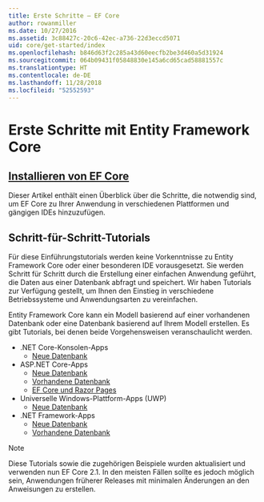 ```yaml
---
title: Erste Schritte – EF Core
author: rowanmiller
ms.date: 10/27/2016
ms.assetid: 3c88427c-20c6-42ec-a736-22d3eccd5071
uid: core/get-started/index
ms.openlocfilehash: b846d63f2c285a43d60eecfb2be3d460a5d31924
ms.sourcegitcommit: 064b09431f05848830e145a6cd65cad58881557c
ms.translationtype: HT
ms.contentlocale: de-DE
ms.lasthandoff: 11/28/2018
ms.locfileid: "52552593"
---
```

# <a name="getting-started-with-entity-framework-core"></a>Erste Schritte mit Entity Framework Core

## <a name="installing-ef-coreinstallindexmd"></a>[Installieren von EF Core](install/index.md)

Dieser Artikel enthält einen Überblick über die Schritte, die notwendig sind, um EF Core zu Ihrer Anwendung in verschiedenen Plattformen und gängigen IDEs hinzuzufügen.

## <a name="step-by-step-tutorials"></a>Schritt-für-Schritt-Tutorials

Für diese Einführungstutorials werden keine Vorkenntnisse zu Entity Framework Core oder einer besonderen IDE vorausgesetzt. Sie werden Schritt für Schritt durch die Erstellung einer einfachen Anwendung geführt, die Daten aus einer Datenbank abfragt und speichert. Wir haben Tutorials zur Verfügung gestellt, um Ihnen den Einstieg in verschiedene Betriebssysteme und Anwendungsarten zu vereinfachen.

Entity Framework Core kann ein Modell basierend auf einer vorhandenen Datenbank oder eine Datenbank basierend auf Ihrem Modell erstellen. Es gibt Tutorials, bei denen beide Vorgehensweisen veranschaulicht werden.

* .NET Core-Konsolen-Apps
  * [Neue Datenbank](netcore/new-db-sqlite.md)
* ASP.NET Core-Apps
  * [Neue Datenbank](aspnetcore/new-db.md)
  * [Vorhandene Datenbank](aspnetcore/existing-db.md)
  * [EF Core und Razor Pages](/aspnet/core/data/ef-rp/intro)
* Universelle Windows-Plattform-Apps (UWP)
  * [Neue Datenbank](uwp/getting-started.md)
* .NET Framework-Apps
  * [Neue Datenbank](full-dotnet/new-db.md)
  * [Vorhandene Datenbank](full-dotnet/existing-db.md)

> [!NOTE]  
> Diese Tutorials sowie die zugehörigen Beispiele wurden aktualisiert und verwenden nun EF Core 2.1. In den meisten Fällen sollte es jedoch möglich sein, Anwendungen früherer Releases mit minimalen Änderungen an den Anweisungen zu erstellen. 
